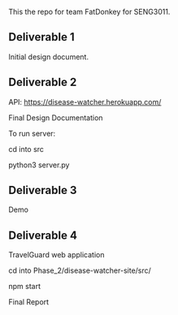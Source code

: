 This the repo for team FatDonkey for SENG3011.

## Deliverable 1 

Initial design document.

## Deliverable 2 

API: https://disease-watcher.herokuapp.com/

Final Design Documentation 

To run server:

cd into src 

python3 server.py 

## Deliverable 3

Demo  

## Deliverable 4
TravelGuard web application

cd into Phase_2/disease-watcher-site/src/ 

npm start

Final Report

